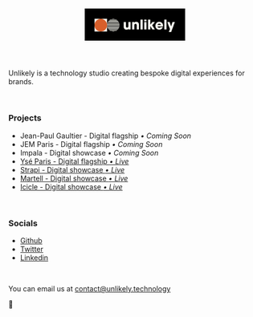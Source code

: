 <p align="center">
  <h1 align="center"><img src="./unlikely.png" alt="logo" width="200"/></h1>
</p>

<br/>

Unlikely is a technology studio creating bespoke digital experiences for brands.

<br/>

### Projects

- Jean-Paul Gaultier - Digital flagship _• Coming Soon_
- JEM Paris - Digital flagship _• Coming Soon_
- Impala - Digital showcase _• Coming Soon_
- [Ysé Paris - Digital flagship _• Live_](https://yse-paris.com/)
- [Strapi - Digital showcase _• Live_](https://strapi.io/)
- [Martell - Digital showcase _• Live_](https://martell.com/en-ww/?avp=0)
- [Icicle - Digital showcase _• Live_](https://www.icicle.fr/)

<br/>

### Socials

- [Github](https://github.com/unlikelystudio)
- [Twitter](https://twitter.com/unlikelytech)
- [Linkedin](https://www.linkedin.com/company/unlikelytechnology)

<br/>

You can email us at contact@unlikely.technology
<br/>

🚀
